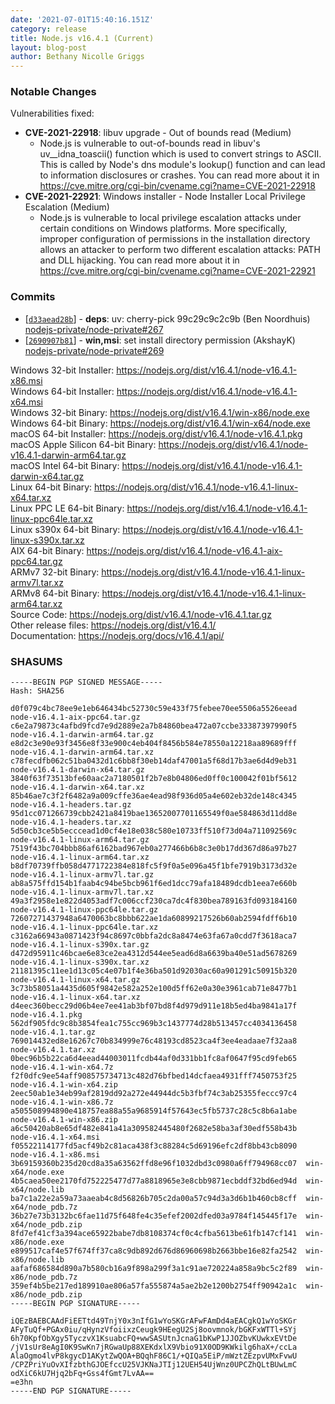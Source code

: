 ```yaml
---
date: '2021-07-01T15:40:16.151Z'
category: release
title: Node.js v16.4.1 (Current)
layout: blog-post
author: Bethany Nicolle Griggs
---
```


### Notable Changes

Vulnerabilities fixed:

- **CVE-2021-22918**: libuv upgrade - Out of bounds read (Medium)
  - Node.js is vulnerable to out-of-bounds read in libuv's uv\_\_idna_toascii() function which is used to convert strings to ASCII. This is called by Node's dns module's lookup() function and can lead to information disclosures or crashes. You can read more about it in https://cve.mitre.org/cgi-bin/cvename.cgi?name=CVE-2021-22918
- **CVE-2021-22921**: Windows installer - Node Installer Local Privilege Escalation (Medium)
  - Node.js is vulnerable to local privilege escalation attacks under certain conditions on Windows platforms. More specifically, improper configuration of permissions in the installation directory allows an attacker to perform two different escalation attacks: PATH and DLL hijacking. You can read more about it in https://cve.mitre.org/cgi-bin/cvename.cgi?name=CVE-2021-22921

### Commits

- \[[`d33aead28b`](https://github.com/nodejs/node/commit/d33aead28b)] - **deps**: uv: cherry-pick 99c29c9c2c9b (Ben Noordhuis) [nodejs-private/node-private#267](https://github.com/nodejs-private/node-private/pull/267)
- \[[`2690907b81`](https://github.com/nodejs/node/commit/2690907b81)] - **win,msi**: set install directory permission (AkshayK) [nodejs-private/node-private#269](https://github.com/nodejs-private/node-private/pull/269)

Windows 32-bit Installer: https://nodejs.org/dist/v16.4.1/node-v16.4.1-x86.msi \
Windows 64-bit Installer: https://nodejs.org/dist/v16.4.1/node-v16.4.1-x64.msi \
Windows 32-bit Binary: https://nodejs.org/dist/v16.4.1/win-x86/node.exe \
Windows 64-bit Binary: https://nodejs.org/dist/v16.4.1/win-x64/node.exe \
macOS 64-bit Installer: https://nodejs.org/dist/v16.4.1/node-v16.4.1.pkg \
macOS Apple Silicon 64-bit Binary: https://nodejs.org/dist/v16.4.1/node-v16.4.1-darwin-arm64.tar.gz \
macOS Intel 64-bit Binary: https://nodejs.org/dist/v16.4.1/node-v16.4.1-darwin-x64.tar.gz \
Linux 64-bit Binary: https://nodejs.org/dist/v16.4.1/node-v16.4.1-linux-x64.tar.xz \
Linux PPC LE 64-bit Binary: https://nodejs.org/dist/v16.4.1/node-v16.4.1-linux-ppc64le.tar.xz \
Linux s390x 64-bit Binary: https://nodejs.org/dist/v16.4.1/node-v16.4.1-linux-s390x.tar.xz \
AIX 64-bit Binary: https://nodejs.org/dist/v16.4.1/node-v16.4.1-aix-ppc64.tar.gz \
ARMv7 32-bit Binary: https://nodejs.org/dist/v16.4.1/node-v16.4.1-linux-armv7l.tar.xz \
ARMv8 64-bit Binary: https://nodejs.org/dist/v16.4.1/node-v16.4.1-linux-arm64.tar.xz \
Source Code: https://nodejs.org/dist/v16.4.1/node-v16.4.1.tar.gz \
Other release files: https://nodejs.org/dist/v16.4.1/ \
Documentation: https://nodejs.org/docs/v16.4.1/api/

### SHASUMS

```
-----BEGIN PGP SIGNED MESSAGE-----
Hash: SHA256

d0f079c4bc78ee9e1eb646434bc52730c59e433f75febee70ee5506a5526eead  node-v16.4.1-aix-ppc64.tar.gz
c6e2a79873c4afbd9fcd7e9d2889e2a7b84860bea472a07ccbe33387397990f5  node-v16.4.1-darwin-arm64.tar.gz
e8d2c3e90e93f3456e8f33e900c4eb404f8456b584e78550a12218aa89689fff  node-v16.4.1-darwin-arm64.tar.xz
c78fecdfb062c51ba0432d1c6bb8f30eb14daf47001a5f68d17b3ae6d4d9eb31  node-v16.4.1-darwin-x64.tar.gz
3840f63f73513bfe60aac2a7180501f2b7e8b04806ed0ff0c100042f01bf5612  node-v16.4.1-darwin-x64.tar.xz
85b46ae7c3f2f6482a9a009cffe36ae4ead98f936d05a4e602eb32de148c4345  node-v16.4.1-headers.tar.gz
95d1cc071266739cbb2421a8419bae13652007701165549f0ae584863d11dd8e  node-v16.4.1-headers.tar.xz
5d50cb3ce5b5ecccead1d0cf4e18e038c580e10733ff510f73d04a711092569c  node-v16.4.1-linux-arm64.tar.gz
7519f43bc704bbb86af6162bad967eb0a277466b6b8c3e0b17dd367d86a97b27  node-v16.4.1-linux-arm64.tar.xz
b8df70739ffb058d4771722384e818fc5f9f0a5e096a45f1bfe7919b3173d32e  node-v16.4.1-linux-armv7l.tar.gz
ab8a575ffd154b1faab4c94be5bcb961f6ed1dcc79afa18489dcdb1eea7e660b  node-v16.4.1-linux-armv7l.tar.xz
49a3f2958e1e822d4053adf7c006ccf230ca7dc4f830bea789163fd093184160  node-v16.4.1-linux-ppc64le.tar.gz
72607271437948a6470063bc8bbb622ae1da60899217526b60ab2594fdff6b10  node-v16.4.1-linux-ppc64le.tar.xz
c3162a66943a0871423f94c8697c0bbfa2dc8a8474e63fa67a0cdd7f3618aca7  node-v16.4.1-linux-s390x.tar.gz
d472d95911c46bcae6e83ce2ea4312d544ee5ead6d8a6639ba40e51ad5678269  node-v16.4.1-linux-s390x.tar.xz
21181395c11ee1d13c05c4e07b1f4e36ba501d92030ac60a901291c50915b320  node-v16.4.1-linux-x64.tar.gz
3c73b58051a4435d605f9842e582a252e100d5ff62e0a30e3961cab71e8477b1  node-v16.4.1-linux-x64.tar.xz
d4eec360becc29d06b4ee7ee41ab3bf07bd8f4d979d911e18b5ed4ba9841a17f  node-v16.4.1.pkg
562df905fdc9c8b3854fea1c755cc969b3c1437774d28b513457cc4034136458  node-v16.4.1.tar.gz
769014432ed8e16267c70b834999e76c48193cd8523ca4f3ee4eadaae7f32aa8  node-v16.4.1.tar.xz
0bec96b5b22ca6d4eead44003011fcdb44af0d331bb1fc8af0647f95cd9feb65  node-v16.4.1-win-x64.7z
f2f0dfc9ee54aff908575734713c482d76bfbed14dcfaea4931fff7450753f25  node-v16.4.1-win-x64.zip
2eec50ab1e34eb99af2819dd92a272e44944dc5b3fbf74c3ab25355feccc97c4  node-v16.4.1-win-x86.7z
a505508994890e418757ea88a55a9685914f57643ec5fb5737c28c5c8b6a1abe  node-v16.4.1-win-x86.zip
a6c50420ab8e65df482e841a41a309582445480f2682e58ba3af30edf558b43b  node-v16.4.1-x64.msi
f05522114177fd5acf49b2c81aca438f3c88284c5d69196efc2df8bb43cb8090  node-v16.4.1-x86.msi
3b69159360b235d20cd8a35a63562ffd8e96f1032dbd3c0980a6ff794968cc07  win-x64/node.exe
4b5caea50ee2170fd752225477d77a8818965e3e8cbb9871ecbddf32bd6ed94d  win-x64/node.lib
ba7c1a22e2a59a73aaeab4c8d56826b705c2da00a57c94d3a3d6b1b460cb8cff  win-x64/node_pdb.7z
36b27e73b3132bc6fae11d75f648fe4c35efef2002dfed03a9784f145445f17e  win-x64/node_pdb.zip
8fd7ef41cf3a394ace65922babe7db8108374cf0c4cfba5613be61fb147cf141  win-x86/node.exe
e899517caf4e57f674ff37ca8c9db892d676d86960698b2663bbe16e82fa2542  win-x86/node.lib
aafaf686584d890a7b580cb16a9f898a299f3a1c91ae720224a858a9bc5c2f89  win-x86/node_pdb.7z
359ef4b5be217ed189910ae806a57fa555874a5ae2b2e1200b2754ff90942a1c  win-x86/node_pdb.zip
-----BEGIN PGP SIGNATURE-----

iQEzBAEBCAAdFiEETtd49TnjY0x3nIfG1wYoSKGrAFwFAmDd4aEACgkQ1wYoSKGr
AFyTuQf+PGAx0iu/qHynzVfoiixzCeugk9HEegU2Sj8oovmnok/bGKFxWTTl+SYj
6h70KpfObXgy5TyczvX1KsuabcFQ+wwSASUtnJcnaG1bKwP1JJOZbvKUwkxEVtDe
/jV1sUr8eAgI0K9SwKn7jRGwaUp88XEKdxlX9Vbio91X0OD9KWkilg6haX+/ccLa
AlaOgmo4lvP8kgycD1AKytZwQOA+BQqhF86C1/+QIQa5EiP/mWztZEzpvUMxFvwU
/CPZPriYuOvXIfzbthGJOEfccU25VJKNaJTIj12UEH54UjWnz0UPCZhQLtBUwLmC
odXiC6kU7Hjq2bFq+Gss4fGmt7LvAA==
=e3hn
-----END PGP SIGNATURE-----

```
